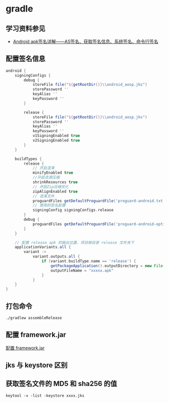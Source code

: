 # gradle

## 学习资料参见

- [Android apk签名详解——AS签名、获取签名信息、系统签名、命令行签名](https://blog.csdn.net/jb_home/article/details/121342438)

## 配置签名信息

```groovy
android {
    signingConfigs {
        debug {
            storeFile file("${getRootDir()}\\android_aosp.jks")
            storePassword ''
            keyAlias ''
            keyPassword ''
        }

        release {
            storeFile file("${getRootDir()}\\android_aosp.jks")
            storePassword ''
            keyAlias ''
            keyPassword ''
            v1SigningEnabled true
            v2SigningEnabled true
        }
    }

    buildTypes {
        release {
            // 开启混淆
            minifyEnabled true
            //开启资源压缩
            shrinkResources true
            // 开启Zip压缩优化
            zipAlignEnabled true
            // 混淆文件
            proguardFiles getDefaultProguardFile('proguard-android.txt'), 'proguard-rules.pro'
            // 使用的签名配置
            signingConfig signingConfigs.release
        }
        debug {
            proguardFiles getDefaultProguardFile('proguard-android-optimize.txt'), 'proguard-rules.pro'
        }
    }

    // 配置 release apk 的输出位置，项目根目录 release 文件夹下 
    applicationVariants.all {
        variant ->
            variant.outputs.all {
                if (variant.buildType.name == 'release') {
                    getPackageApplication().outputDirectory = new File(project.rootDir.absolutePath + File.separator + "release")
                    outputFileName = "xxxxx.apk"
                }
            }
    }
}
```

## 打包命令

```bash
./gradlew assembleRelease

```

## 配置 framework.jar

[配置 framework.jar](https://blog.csdn.net/xiayiye5/article/details/122361024)

## jks 与 keystore 区别

## 获取签名文件的 MD5 和 sha256 的值

```shell
keytool -v -list -keystore xxxx.jks

```